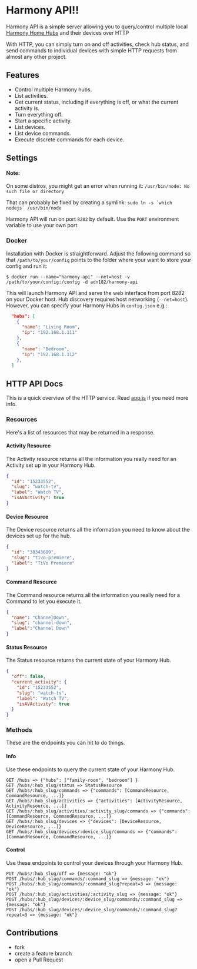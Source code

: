 # Harmony API!!

Harmony API is a simple server allowing you to query/control multiple local [Harmony
Home Hubs](http://myharmony.com/products/detail/home-hub/) and their devices
over HTTP

With HTTP, you can simply turn on and off activities, check hub status, and send
commands to individual devices with simple HTTP requests from almost any other
project.

## Features

* Control multiple Harmony hubs.
* List activities.
* Get current status, including if everything is off, or what the current
activity is.
* Turn everything off.
* Start a specific activity.
* List devices.
* List device commands.
* Execute discrete commands for each device.

## Settings
#### Note: 
On some distros, you might get an error when running it:
`/usr/bin/node: No such file or directory`

That can probably be fixed by creating a symlink:
``sudo ln -s `which nodejs` /usr/bin/node``

Harmony API will run on port `8282` by default. Use the `PORT` environment
variable to use your own port.

### Docker
Installation with Docker is straightforward. Adjust the following command so that
`/path/to/your/config` points to the folder where your want to store your config and run it:

    $ docker run --name="harmony-api" --net=host -v /path/to/your/config:/config -d adn182/harmony-api

This will launch Harmony API and serve the web interface from port 8282 on your Docker host. Hub
discovery requires host networking (`--net=host`). However, you can specify your Harmony Hubs in
`config.json` e.g.:
```json
  "hubs": [
    {
      "name": "Living Room",
      "ip": "192.168.1.111"
    },
    {
      "name": "Bedroom",
      "ip": "192.168.1.112"
    },
  ]
```

## HTTP API Docs

This is a quick overview of the HTTP service. Read [app.js](app.js) if you need more
info.

### Resources

Here's a list of resources that may be returned in a response.

#### Activity Resource

The Activity resource returns all the information you really need for an
Activity set up in your Harmony Hub.

```json
{
  "id": "15233552",
  "slug": "watch-tv",
  "label": "Watch TV",
  "isAVActivity": true
}
```

#### Device Resource

The Device resource returns all the information you need to know about the
devices set up for the hub.

```json
{
  "id": "38343689",
  "slug": "tivo-premiere",
  "label": "TiVo Premiere"
}
```

#### Command Resource

The Command resource returns all the information you really need for a
Command to let you execute it.

```json
{
  "name": "ChannelDown",
  "slug": "channel-down",
  "label":"Channel Down"
}
```

#### Status Resource

The Status resource returns the current state of your Harmony Hub.

```json
{
  "off": false,
  "current_activity": {
    "id": "15233552",
    "slug": "watch-tv",
    "label": "Watch TV",
    "isAVActivity": true
  }
}
```

### Methods

These are the endpoints you can hit to do things.

#### Info
  Use these endpoints to query the current state of your Harmony Hub.

    GET /hubs => {"hubs": ["family-room", "bedroom"] }
    GET /hubs/:hub_slug/status => StatusResource
    GET /hubs/:hub_slug/commands => {"commands": [CommandResource, CommandResource, ...]}
    GET /hubs/:hub_slug/activities => {"activities": [ActivityResource, ActivityResource, ...]}
    GET /hubs/:hub_slug/activities/:activity_slug/commands => {"commands": [CommandResource, CommandResource, ...]}
    GET /hubs/:hub_slug/devices => {"devices": [DeviceResource, DeviceResource, ...]}
    GET /hubs/:hub_slug/devices/:device_slug/commands => {"commands": [CommandResource, CommandResource, ...]}

#### Control
  Use these endpoints to control your devices through your Harmony Hub.

    PUT /hubs/:hub_slug/off => {message: "ok"}
    POST /hubs/:hub_slug/commands/:command_slug => {message: "ok"}
    POST /hubs/:hub_slug/commands/:command_slug?repeat=3 => {message: "ok"}
    POST /hubs/:hub_slug/activities/:activity_slug => {message: "ok"}
    POST /hubs/:hub_slug/devices/:device_slug/commands/:command_slug => {message: "ok"}
    POST /hubs/:hub_slug/devices/:device_slug/commands/:command_slug?repeat=3 => {message: "ok"}

## Contributions

* fork
* create a feature branch
* open a Pull Request
